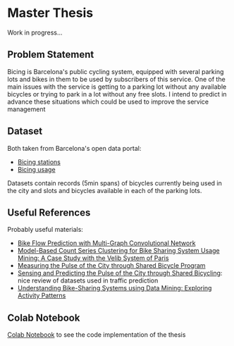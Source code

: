 # Master Thesis
Work in progress... 
## Problem Statement
Bicing is Barcelona's public cycling system, equipped with several parking lots and bikes in them to be used by subscribers of this service. One of the main issues with the service is getting to a parking lot without any available bicycles or trying to park in a lot without any free slots. I intend to predict in advance these situations which could be used to improve the service management
## Dataset
Both taken from Barcelona's open data portal:
- [Bicing stations](https://opendata-ajuntament.barcelona.cat/data/en/dataset/bicing) 
- [Bicing usage](https://opendata-ajuntament.barcelona.cat/data/en/dataset/us-del-servei-bicing)

Datasets contain records (5min spans) of bicycles currently being used in the city and slots and bicycles available in each of the parking lots. 
## Useful References
Probably useful materials:
- [Bike Flow Prediction with Multi-Graph Convolutional Network](http://arxiv.org/abs/1807.10934)
- [Model-Based Count Series Clustering for Bike Sharing System Usage Mining: A Case Study with the Velib System of Paris](https://www.nuriaoliver.com/bicing/UrbanSense08.pdf)
- [Measuring the Pulse of the City through Shared Bicycle Program](https://www.nuriaoliver.com/bicing/IJCAI09_Bicing.pdf)
- [Sensing and Predicting the Pulse of the City through Shared Bicycling](https://arxiv.org/pdf/2103.11824.pdf): nice review of datasets used in traffic prediction
- [Understanding Bike-Sharing Systems using Data Mining: Exploring Activity Patterns](https://www.sciencedirect.com/science/article/pii/S1877042811014388/pdf?md5=e51cbc4251b2c0c8977fd02760c3d511&pid=1-s2.0-S1877042811014388-main.pdf)

## Colab Notebook
[Colab Notebook](https://colab.research.google.com/drive/11uyajRq6DKCaBMZPJAALGJ6lsgVzbfth?usp=sharing) to see the code implementation of the thesis
